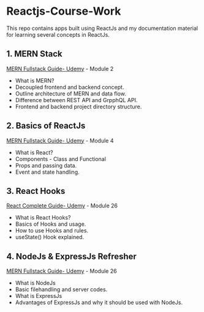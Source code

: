 # Reactjs-Course-Work

This repo contains apps built using ReactJs and my documentation material for learning several concepts in ReactJs.

## 1. MERN Stack 
[MERN Fullstack Guide- Udemy](https://www.udemy.com/course/react-nodejs-express-mongodb-the-mern-fullstack-guide/) - Module 2
 * What is MERN?
 * Decoupled frontend and backend concept.
 * Outline architecture of MERN and data flow.
 * Difference between REST API and GrpphQL API.
 * Frontend and backend project directory structure.

## 2. Basics of ReactJs
[MERN Fullstack Guide- Udemy](https://www.udemy.com/course/react-nodejs-express-mongodb-the-mern-fullstack-guide/) - Module 4
 * What is React?
 * Components - Class and Functional
 * Props and passing data.
 * Event and state handling.
 
 ## 3. React Hooks 
[React Complete Guide- Udemy](https://www.udemy.com/course/react-the-complete-guide-incl-redux/) - Module 26
 * What is React Hooks?
 * Basics of Hooks and usage.
 * How to use Hooks and rules.
 * useState() Hook explained.
 
  ## 4. NodeJs & ExpressJs Refresher
[MERN Fullstack Guide- Udemy](https://www.udemy.com/course/react-nodejs-express-mongodb-the-mern-fullstack-guide/) - Module 26
 * What is NodeJs
 * Basic filehandling and server codes.
 * What is ExpressJs
 * Advantages of ExpressJs and why it should be used with NodeJs.
 
 
